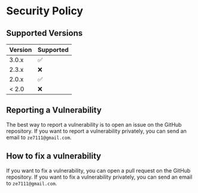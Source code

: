 # Security Policy

## Supported Versions

| Version | Supported          |
| ------- | ------------------ |
| 3.0.x   | :white_check_mark: |
| 2.3.x   | :x:                |
| 2.0.x   | :white_check_mark: |
| < 2.0   | :x:                |

## Reporting a Vulnerability

The best way to report a vulnerability is to open an issue on the GitHub repository. If you want to report a vulnerability privately, you can send an email to `ze7111@gmail.com`.

## How to fix a vulnerability

If you want to fix a vulnerability, you can open a pull request on the GitHub repository. If you want to fix a vulnerability privately, you can send an email to `ze7111@gmail.com`.

